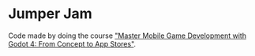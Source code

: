 # Jumper Jam

Code made by doing the course ["Master Mobile Game Development with Godot 4: From Concept to App Stores"](https://www.gamedev.tv/courses/godot-mobile).
